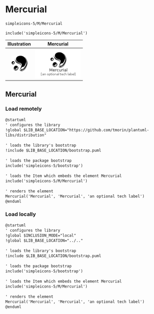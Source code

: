 # Mercurial


```text
simpleicons-5/M/Mercurial
```

```text
include('simpleicons-5/M/Mercurial')
```



| Illustration | Mercurial |
| :---: | :---: |
| ![illustration for Illustration](../../simpleicons-5/M/Mercurial.png) | ![illustration for Mercurial](../../simpleicons-5/M/Mercurial.Local.png) |




## Mercurial

### Load remotely
```plantuml
@startuml
' configures the library
!global $LIB_BASE_LOCATION="https://github.com/tmorin/plantuml-libs/distribution"

' loads the library's bootstrap
!include $LIB_BASE_LOCATION/bootstrap.puml

' loads the package bootstrap
include('simpleicons-5/bootstrap')

' loads the Item which embeds the element Mercurial
include('simpleicons-5/M/Mercurial')

' renders the element
Mercurial('Mercurial', 'Mercurial', 'an optional tech label')
@enduml
```

### Load locally
```plantuml
@startuml
' configures the library
!global $INCLUSION_MODE="local"
!global $LIB_BASE_LOCATION="../.."

' loads the library's bootstrap
!include $LIB_BASE_LOCATION/bootstrap.puml

' loads the package bootstrap
include('simpleicons-5/bootstrap')

' loads the Item which embeds the element Mercurial
include('simpleicons-5/M/Mercurial')

' renders the element
Mercurial('Mercurial', 'Mercurial', 'an optional tech label')
@enduml
```

